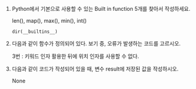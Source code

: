 1. Python에서 기본으로 사용할 수 있는 Built in function 5개를 찾아서 작성하세요.

   len(), map(), max(), min(), int()

   `dir(__builtins__)`

2. 다음과 같이 함수가 정의되어 있다. 보기 중, 오류가 발생하는 코드를 고르시오.

   3번 : 키워드 인자 활용한 뒤에 위치 인자를 사용할 수 없다.

3. 다음과 같이 코드가 작성되어 있을 때, 변수 result에 저장된 값을 작성하시오.

   None




